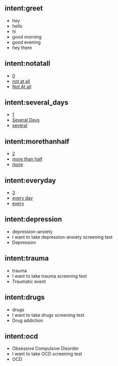 ## intent:greet
- hey
- hello
- hi
- good morning
- good evening
- hey there

## intent:notatall
- [0](option_0)
- [not at all](option_0)
- [Not At all](option_0)

## intent:several_days
- [1](option_1)
- [Several Days](option_1)
- [several](option_1)

## intent:morethanhalf
- [2](option_2)
- [more than half](option_2)
- [more](option_2)

## intent:everyday
- [3](option_3)
- [every day](option_3)
- [every](option_3)

## intent:depression
- depression-anxiety
- I want to take depression-anxiety screening test
- Depression

## intent:trauma
- trauma
- I want to take trauma screening test
- Traumatic event

## intent:drugs
- drugs
- I want to take drugs screening test
- Drug addiction

## intent:ocd
- Obsessive Compulsive Disorder
- I want to take OCD screening test
- OCD